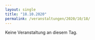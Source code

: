 ```yaml
---
layout: single
title: "18.10.2020"
permalink: /veranstaltungen/2020/10/18/
---
```


Keine Veranstaltung an diesem Tag.
